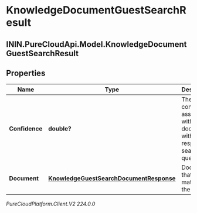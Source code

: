# KnowledgeDocumentGuestSearchResult

## ININ.PureCloudApi.Model.KnowledgeDocumentGuestSearchResult

## Properties

|Name | Type | Description | Notes|
|------------ | ------------- | ------------- | -------------|
| **Confidence** | **double?** | The confidence associated with a document with respect to a search query. | [optional] |
| **Document** | [**KnowledgeGuestSearchDocumentResponse**](KnowledgeGuestSearchDocumentResponse) | Document that matched the query. | [optional] |



_PureCloudPlatform.Client.V2 224.0.0_
